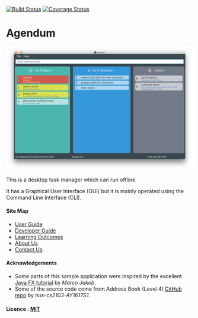 [![Build Status](https://travis-ci.org/CS2103AUG2016-W11-C2/main.svg?branch=master)](https://travis-ci.org/CS2103AUG2016-W11-C2/main)
[![Coverage Status](https://coveralls.io/repos/github/se-edu/addressbook-level4/badge.svg?branch=master)](https://coveralls.io/github/se-edu/addressbook-level4?branch=master)

# Agendum

<img src="docs/images/Ui.png" width="600"><br>

This is a desktop task manager which can run offline. 

It has a Graphical User Interface (GUI) but it is mainly operated using the Command Line Interface (CLI).
  
#### Site Map
* [User Guide](docs/UserGuide.md) 
* [Developer Guide](docs/DeveloperGuide.md) 
* [Learning Outcomes](docs/LearningOutcomes.md) 
* [About Us](docs/AboutUs.md)
* [Contact Us](docs/ContactUs.md)


#### Acknowledgements

* Some parts of this sample application were inspired by the excellent 
  [Java FX tutorial](http://code.makery.ch/library/javafx-8-tutorial/) by *Marco Jakob*. 
* Some of the source code come from Address Book (Level 4)
  [GitHub repo](https://github.com/nus-cs2103-AY1617S1/addressbook-level4) by *nus-cs2103-AY1617S1*. 


#### Licence : [MIT](LICENSE)
